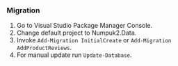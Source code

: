 
### Migration

1. Go to Visual Studio Package Manager Console.
2. Change default project to Numpuk2.Data.
3. Invoke `Add-Migration InitialCreate` or `Add-Migration AddProductReviews`.
4. For manual update run `Update-Database`. 